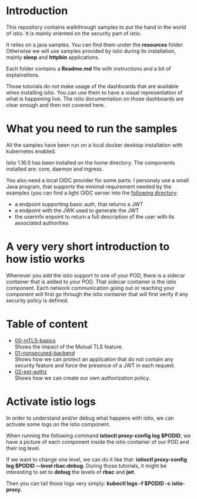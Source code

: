 # Introduction

This repository contains walkthrough samples to put the hand in the world of istio. It is mainly oriented on the security part of istio.

It relies on a java samples. You can find them under the **resources** folder. Otherwise we will use samples provided by istio during its installation, mainly
**sleep** and **httpbin** applications.

Each folder contains a **Readme.md** file with instructions and a bit of explainations.

Those tutorials do not make usage of the dashboards that are available when installing istio. You can use them to have a visual representation
of what is happening live. The istio documentation on those dashboards are clear enough and then not covered here.

# What you need to run the samples

All the samples have been run on a local docker desktop installation with kubernetes enabled.

Istio 1.16.0 has been installed on the home directory. The components installed are: core, daemon and ingress.

You also need a local OIDC provider for some parts. I personaly use a small Java program, that supports the minimal requirement needed by the
examples (you can find a light OIDC server into the [following directory](resources/oidc-light):

- a endpoint supporting basic auth, that returns a JWT
- a endpoint with the JWK used to generate the JWT
- the userinfo enpoint to return a full description of the user with its associated authorities

# A very very short introduction to how istio works

Whenever you add the istio support to one of your POD, there is a sidecar container that is added to your POD. That sidecar container is the istio component.
Each network communication going out or reaching your component will first go through the istio container that will first verify if any security policy is defined.

# Table of content

- [00-mTLS-basics](00-mTLS-basics)<br/>
  Shows the impact of the Mutual TLS feature.
- [01-nonsecured-backend](01-nonsecured-backend)<br/>
  Shows how we can protect an application that do not contain any security feature and force the presence of a JWT in each request.
- [02-ext-authz](02-ext-authz)<br/>
  Shows how we can create our own authorization policy.

# Activate istio logs

In order to understand and/or debug what happens with istio, we can activate some logs on the istio component.

When running the following command **istioctl proxy-config log $PODID**, we have a picture of each component inside the istio container of our POD and their log level.

If we want to change one level, we can do it like that: **istioctl proxy-config log $PODID --level rbac:debug**. During those tutorials, it might be interesting to
set to **debug** the levels of **rbac** and **jwt**.

Then you can tail those logs very simply: **kubectl logs -f $PODID -c istio-proxy**.
